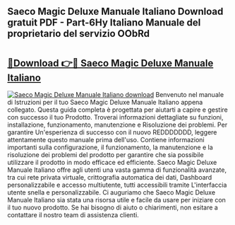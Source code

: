 ## Saeco Magic Deluxe Manuale Italiano Download gratuit PDF - Part-6Hy Italiano Manuale del proprietario del servizio OObRd

# <h2><a href="http://dfgsojj.blite.top/?on=Saeco+Magic+Deluxe+Manuale+Italiano">🔗Download 👉🔴 Saeco Magic Deluxe Manuale Italiano</a></h2>

[![Saeco Magic Deluxe Manuale Italiano download](https://i.imgur.com/lujVjoI.png)](http://dfgsojj.blite.top/?on=Saeco+Magic+Deluxe+Manuale+Italiano)
Benvenuto nel manuale di Istruzioni per il tuo Saeco Magic Deluxe Manuale Italiano appena collegato. Questa guida completa è progettata per aiutarti a capire e gestire con successo il tuo Prodotto. Troverai informazioni dettagliate su funzioni, installazione, funzionamento, manutenzione e Risoluzione dei problemi. Per garantire Un'esperienza di successo con il nuovo REDDDDDDD, leggere attentamente questo manuale prima dell'uso. Contiene informazioni importanti sulla configurazione, il funzionamento, la manutenzione e la risoluzione dei problemi del prodotto per garantire che sia possibile utilizzare il prodotto in modo efficace ed efficiente. Saeco Magic Deluxe Manuale Italiano offre agli utenti una vasta gamma di funzionalità avanzate, tra cui rete privata virtuale, crittografia automatica dei dati, Dashboard personalizzabile e accesso multiutente, tutti accessibili tramite L'interfaccia utente snella e personalizzabile. Ci auguriamo che Saeco Magic Deluxe Manuale Italiano sia stata una risorsa utile e facile da usare per iniziare con il tuo nuovo prodotto. Se hai bisogno di aiuto o chiarimenti, non esitare a contattare il nostro team di assistenza clienti.
